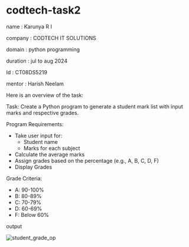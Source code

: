 # codtech-task2
name : Karunya R I

company : CODTECH IT SOLUTIONS

domain : python programming

duration : jul to aug 2024

Id : CT08DS5219

mentor : Harish Neelam

Here is an overview of the task:

Task: Create a Python program to generate a student mark list with input marks and respective grades.

Program Requirements:

- Take user input for:
    - Student name
    - Marks for each subject
- Calculate the average marks
- Assign grades based on the percentage (e.g., A, B, C, D, F)
- Display Grades

Grade Criteria:

- A: 90-100%
- B: 80-89%
- C: 70-79%
- D: 60-69%
- F: Below 60%

output

![student_grade_op](https://github.com/user-attachments/assets/bb2fb3f1-fd59-4f0a-8480-e0789d4b385d)

